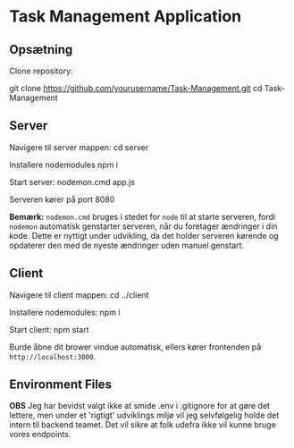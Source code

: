 # Task Management Application

## Opsætning

Clone repository:

git clone https://github.com/yourusername/Task-Management.git
cd Task-Management

## Server

Navigere til server mappen:
cd server

Installere nodemodules
npm i

Start server:
nodemon.cmd app.js

Serveren kører på port 8080

**Bemærk:** `nodemon.cmd` bruges i stedet for `node` til at starte serveren, fordi `nodemon` automatisk genstarter serveren, når du foretager ændringer i din kode. Dette er nyttigt under udvikling, da det holder serveren kørende og opdaterer den med de nyeste ændringer uden manuel genstart.


## Client

Navigere til client mappen:
cd ../client

Installere nodemodules:
npm i

Start client:
npm start

Burde åbne dit brower vindue automatisk, ellers kører frontenden på `http://localhost:3000`.

## Environment Files
**OBS** Jeg har bevidst valgt ikke at smide .env i .gitignore for at gøre det lettere, men under et 'rigtigt' udviklings miljø vil jeg selvfølgelig holde det intern til backend teamet. Det vil sikre at folk udefra ikke vil kunne bruge vores endpoints.
